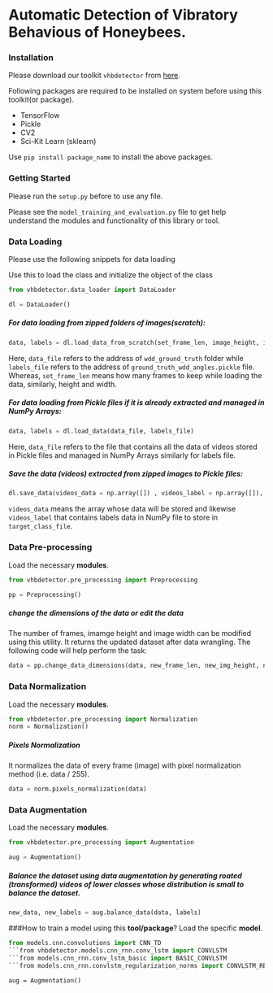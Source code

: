 # Automatic Detection of Vibratory Behavious of Honeybees.

### Installation
Please download our toolkit ```vhbdetector``` from <a href = "https://github.com/shafa2507/Automatic-detection-of-vibratory-behaviour-of-honey-bees/releases/tag/Latest_Version">here</a>.

Following packages are required to be installed on system before using this toolkit(or package).
<ul>
    <li>
        TensorFlow
    </li>
    <li>
        Pickle
    </li>
    <li>
        CV2
    </li>
    <li>
        Sci-Kit Learn (sklearn)
    </li>
</ul>

Use ```pip install package_name``` to install the above packages.

### Getting Started
Please run the ```setup.py``` before to use any file.

Please  see the ```model_training_and_evaluation.py``` file to get help understand the modules and functionality of this library or tool.

### Data Loading
Please use the following snippets for data loading

Use this to load the class and initialize the object of the class

```python
from vhbdetector.data_loader import DataLoader

dl = DataLoader()
```

##### For data loading from zipped folders of images(scratch):

```python
data, labels = dl.load_data_from_scratch(set_frame_len, image_height, image_width, data_file, labels_file)
```

Here, `data_file` refers to the address of `wdd_ground_truth` folder while `labels_file` refers to the address of `ground_truth_wdd_angles.pickle` file. Whereas, `set_frame_len` means how many frames to keep while loading the data, similarly, height and width.

##### For data loading from Pickle files if it is already extracted and managed in NumPy Arrays:

```python
data, labels = dl.load_data(data_file, labels_file)
```

Here, ```data_file``` refers to the file that contains all the data of videos stored in Pickle files and managed in NumPy Arrays similarly for labels file.

##### Save the data (videos) extracted from zipped images to Pickle files:

```python
dl.save_data(videos_data = np.array([]) , videos_label = np.array([]), data_file = "X.pickle", target_class_file = "Y.pickle")
```

`videos_data` means the array whose data will be stored and likewise `videos_label` that contains labels data in NumPy file to store in `target_class_file`.

### Data Pre-processing
Load the necessary <b>modules</b>.

```python
from vhbdetector.pre_processing import Preprocessing

pp = Preprocessing()
```

##### change the dimensions of the data or edit the data
The number of frames, imamge height and image width can be modified using this utility. It returns the updated dataset after data wrangling. The following code will help perform the task:

```python
data = pp.change_data_dimensions(data, new_frame_len, new_img_height, new_img_width)
```

### Data Normalization
Load the necessary <b>modules</b>.

```python
from vhbdetector.pre_processing import Normalization
norm = Normalization()
```

##### Pixels Normalization
It normalizes the data of every frame (image) with pixel normalization method (i.e. data / 255).

```python
data = norm.pixels_normalization(data)
```

### Data Augmentation
Load the necessary <b>modules</b>.

```python
from vhbdetector.pre_processing import Augmentation

aug = Augmentation()
```

##### Balance the dataset using data augmentation by generating roated (transformed) videos of lower classes whose distribution is small to balance the dataset. 

```python
new_data, new_labels = aug.balance_data(data, labels)
```

###How to train a model using this <b>tool/package</b>?
Load the specific <b>model</b>.

```python
from models.cnn.convolutions import CNN_TD                                    # to use Convolution 3D model``
```from vhbdetector.models.cnn_rnn.conv_lstm import CONVLSTM                     # to use standard CNN-RNN model with diverse hyperparameters``
```from models.cnn_rnn.conv_lstm_basic import BASIC_CONVLSTM                     # to use Basic CNN-RNN model that runs faster with mininal range of hyperparameters``
```from models.cnn_rnn.convlstm_regularization_norms import CONVLSTM_REGR        # to use CNN-RNN deep network with regularization effect features and additional hyperparameters
```


```aug = Augmentation()```
